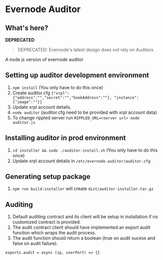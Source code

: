 # Evernode Auditor

## What's here?
**DEPRECATED**

> DEPRECATED: Evernode's latest design does not rely on Auditors

A node js version of evernode auditor

## Setting up auditor development environment
1. `npm install` (You only have to do this once)
1. Create auditor.cfg `{"xrpl":{"address":"","secret":"","hookAddress":""}, "instance":{"image":""}}`
1. Update xrpl account details.
1. `node auditor` (auditor.cfg need to be provided with xrpl account data)
1. To change rippled server run `RIPPLED_URL=<server url> node auditor.js`

## Installing auditor in prod environment
1. `cd installer && sudo ./auditor-install.sh` (You only have to do this once)
1. Update xrpl account details in `/etc/evernode-auditor/auditor.cfg`

## Generating setup package
1. `npm run build:installer` will create `dist/auditor-installer.tar.gz`

## Auditing
1. Default auditing contract and its client will be setup in installation if no customized contract is provided.
1. The audit contract client should have implemented an export audit function which wraps the audit process.
1. The audit function should return a boolean (true on audit sucess and false on audit failure).
```
exports.audit = async (ip, userPort) => {}
```
